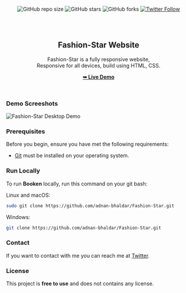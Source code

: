 <div align="center">
  
  ![GitHub repo size](https://img.shields.io/github/repo-size/adnan-bhaldar/Fashion-Star)
  ![GitHub stars](https://img.shields.io/github/stars/adnan-bhaldar/Fashion-Star?style=social)
  ![GitHub forks](https://img.shields.io/github/forks/adnan-bhaldar/Fashion-Star?style=social)
[![Twitter Follow](https://img.shields.io/twitter/follow/Adnan__Bhaldar_?style=social)](https://twitter.com/intent/follow?screen_name=Adnan__Bhaldar)

  <br />
  <br />

  <h2 align="center">Fashion-Star Website</h2>

  Fashion-Star is a fully responsive website, <br />Responsive for all devices, build using HTML, CSS.

  <a href="https://adnan-bhaldar.github.io/Fashion-Star/"><strong>➥ Live Demo</strong></a>

</div>

<br />

### Demo Screeshots

![Fashion-Star Desktop Demo](./desktop.png "Desktop Demo")

### Prerequisites

Before you begin, ensure you have met the following requirements:

* [Git](https://git-scm.com/downloads "Download Git") must be installed on your operating system.

### Run Locally

To run **Booken** locally, run this command on your git bash:

Linux and macOS:

```bash
sudo git clone https://github.com/adnan-bhaldar/Fashion-Star.git
```

Windows:

```bash
git clone https://github.com/adnan-bhaldar/Fashion-Star.git
```

### Contact

If you want to contact with me you can reach me at [Twitter](https://www.twitter.com/Adnan__Bhaldar).

### License

This project is **free to use** and does not contains any license.

